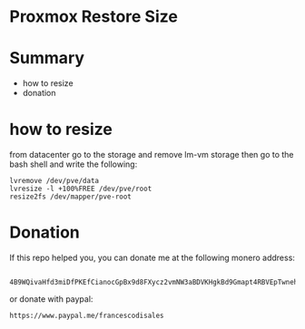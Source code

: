 # Proxmox Restore Size

# Summary

* how to resize
* donation

# how to resize

from datacenter go to the storage and remove lm-vm storage then go to the bash shell and write the following:

```
lvremove /dev/pve/data
lvresize -l +100%FREE /dev/pve/root
resize2fs /dev/mapper/pve-root

```

# Donation

If this repo helped you, you can donate me at the following monero address:
```

4B9WQivaHfd3miDfPKEfCianocGpBx9d8FXycz2vmNW3aBDVKHgkBd9Gmapt4RBVEpTwnehujsiUBBehUiLvnEHs7VFstCC

```

or donate with paypal:
```
https://www.paypal.me/francescodisales
```

